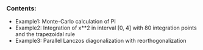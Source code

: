 ### Contents:
* Example1: Monte-Carlo calculation of PI
* Example2: Integration of x**2 in interval [0, 4] with 80 integration points and the trapezoidal rule
* Example3: Parallel Lanczos diagonalization with reorthogonalization
